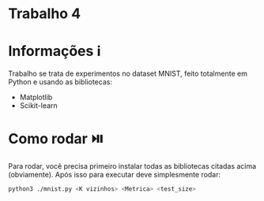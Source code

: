 # Trabalho 4

# Informações ℹ️
Trabalho se trata de experimentos no dataset MNIST, feito totalmente em Python e usando as bibliotecas:
- Matplotlib
- Scikit-learn

# Como rodar ⏯️
Para rodar, você precisa primeiro instalar todas as bibliotecas citadas acima (obviamente). Após isso para executar deve simplesmente rodar:
```bash
python3 ./mnist.py <K vizinhos> <Metrica> <test_size>
```